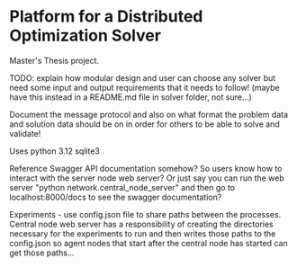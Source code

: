 # Platform for a Distributed Optimization Solver

Master's Thesis project.

TODO: explain how modular design and user can choose any solver but need some input and output requirements that it needs to follow! (maybe have this instead in a README.md file in solver folder, not sure...)



Document the message protocol and also on what format the problem data and solution data should be on in order for others to be able to solve and validate!


Uses python 3.12
sqlite3


Reference Swagger API documentation somehow? So users know how to interact with the server node web server? Or just say you can run the web server "python network.central_node_server" and then go to localhost:8000/docs to see the swagger documentation?

Experiments - use config.json file to share paths between the processes. Central node web server has a responsibility of creating the directories necessary for the experiments to run and then writes those paths to the config.json so agent nodes that start after the central node has started can get those paths...